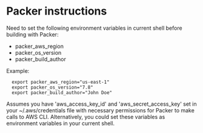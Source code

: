 # Packer instructions

Need to set the following environment variables in current shell before building with Packer:

- packer_aws_region
- packer_os_version
- packer_build_author

Example:

	  export packer_aws_region="us-east-1"
	  export packer_os_version="7.8"
	  export packer_build_author="John Doe"

Assumes you have 'aws_access_key_id' and 'aws_secret_access_key' set in your ~/.aws/credentials
file with necessary permissions for Packer to make calls to AWS CLI. Alternatively, you could
set these variables as environment variables in your current shell.

